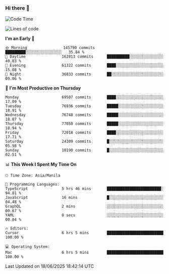 ### Hi there 👋

<!--START_SECTION:waka-->
![Code Time](http://img.shields.io/badge/Code%20Time-6%2C066%20hrs%2026%20mins-blue)

![Lines of code](https://img.shields.io/badge/From%20Hello%20World%20I%27ve%20Written-140.1%20million%20lines%20of%20code-blue)

**I'm an Early 🐤** 

```text
🌞 Morning                145790 commits      █████████░░░░░░░░░░░░░░░░   35.84 % 
🌆 Daytime                162813 commits      ██████████░░░░░░░░░░░░░░░   40.03 % 
🌃 Evening                61322 commits       ████░░░░░░░░░░░░░░░░░░░░░   15.08 % 
🌙 Night                  36833 commits       ██░░░░░░░░░░░░░░░░░░░░░░░   09.06 % 
```
📅 **I'm Most Productive on Thursday** 

```text
Monday                   69507 commits       ████░░░░░░░░░░░░░░░░░░░░░   17.09 % 
Tuesday                  76936 commits       █████░░░░░░░░░░░░░░░░░░░░   18.91 % 
Wednesday                76748 commits       █████░░░░░░░░░░░░░░░░░░░░   18.87 % 
Thursday                 77050 commits       █████░░░░░░░░░░░░░░░░░░░░   18.94 % 
Friday                   72018 commits       ████░░░░░░░░░░░░░░░░░░░░░   17.71 % 
Saturday                 24309 commits       █░░░░░░░░░░░░░░░░░░░░░░░░   05.98 % 
Sunday                   10190 commits       █░░░░░░░░░░░░░░░░░░░░░░░░   02.51 % 
```


📊 **This Week I Spent My Time On** 

```text
🕑︎ Time Zone: Asia/Manila

💬 Programming Languages: 
TypeScript               5 hrs 46 mins       ████████████████████████░   94.81 % 
JavaScript               16 mins             █░░░░░░░░░░░░░░░░░░░░░░░░   04.48 % 
GraphQL                  2 mins              ░░░░░░░░░░░░░░░░░░░░░░░░░   00.67 % 
YAML                     0 secs              ░░░░░░░░░░░░░░░░░░░░░░░░░   00.04 % 

🔥 Editors: 
Cursor                   6 hrs 5 mins        █████████████████████████   100.00 % 

💻 Operating System: 
Mac                      6 hrs 5 mins        █████████████████████████   100.00 % 
```


 Last Updated on 18/06/2025 18:42:14 UTC
<!--END_SECTION:waka-->


<!--
**rad182/rad182** is a ✨ _special_ ✨ repository because its `README.md` (this file) appears on your GitHub profile.

Here are some ideas to get you started:

- 🔭 I’m currently working on ...
- 🌱 I’m currently learning ...
- 👯 I’m looking to collaborate on ...
- 🤔 I’m looking for help with ...
- 💬 Ask me about ...
- 📫 How to reach me: ...
- 😄 Pronouns: ...
- ⚡ Fun fact: ...
-->

